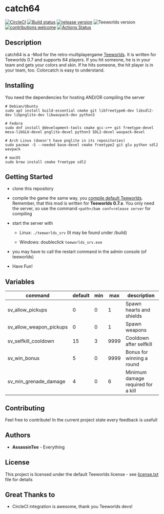 # catch64
[![CircleCI](https://circleci.com/gh/AssassinTee/catch64.svg?style=shield)](https://circleci.com/gh/AssassinTee/catch64)
[![Build status](https://ci.appveyor.com/api/projects/status/uai64nkyvc8tgc36/branch/master?svg=true)](hhttps://ci.appveyor.com/project/AssassinTee/catch64)
[![release version](https://img.shields.io/badge/releases-Unix%20%7C%20Windows-brightgreen)](https://github.com/AssassinTee/catch64/releases)
![Teeworlds version](https://img.shields.io/badge/Teeworlds-0.7.3.1-brightgreen.svg)
[![contributions welcome](https://img.shields.io/badge/contributions-welcome-brightgreen.svg?style=flat)](https://github.com/AssassinTee/catch64/issues)
[![Actions Status](https://github.com/AssassinTee/catch64/workflows/ccpp/badge.svg)](https://github.com/AssassinTee/catch64/actions)

## Description
catch64 is a -Mod for the retro-multiplayergame [Teeworlds](www.teeworlds.com).
It is written for Teeworlds 0.7 and supports 64 players.
If you hit someone, he is in your team and gets your colors and skin.
If he hits someone, the hit player is in your team, too.
Colorcatch is easy to understand.

## Installing

You need the dependencies for hosting AND/OR compiling the server

```
# Debian/Ubuntu
sudo apt install build-essential cmake git libfreetype6-dev libsdl2-dev libpnglite-dev libwavpack-dev python3

# Fedora
sudo dnf install @development-tools cmake gcc-c++ git freetype-devel mesa-libGLU-devel pnglite-devel python3 SDL2-devel wavpack-devel

# Arch Linux (doesn't have pnglite in its repositories)
sudo pacman -S --needed base-devel cmake freetype2 git glu python sdl2 wavpack

# macOS
sudo brew install cmake freetype sdl2
```

## Getting Started

* clone this repository

* compile the game the same way, you [compile default Teeworlds](https://www.teeworlds.com/?page=docs&wiki=compiling_everything). Remember, that this mod is written for **Teeworlds 0.7.x**. You only need the server, so use the command `<path>/bam conf=release server` for compiling

* start the server with

    * Linux: `./teeworlds_srv` (It may be found under /build)

    * Windows: doubleclick `teeworlds_srv.exe`

* you may have to call the restart command in the admin console (of teeworlds)

* Have Fun!

## Variables

| command                 | default | min | max  | description                        |
| ----------------------- | ------- | --- | ---- | ---------------------------------- |
| sv_allow_pickups        | 0       | 0   | 1    | Spawn hearts and shields           |
| sv_allow_weapon_pickups | 0       | 0   | 1    | Spawn weapons                      |
| sv_selfkill_cooldown    | 15      | 3   | 9999 | Cooldown after selfkill            |
| sv_win_bonus            | 5       | 0   | 9999 | Bonus for winning a round          |
| sv_min_grenade_damage   | 4       | 0   | 6    | Minimum damage required for a kill |

## Contributing

Feel free to contribute! In the current project state every feedback is usefull

## Authors

* **AssassinTee** - Everything

## License
This project is licensed under the default Teeworlds license - see [license.txt](https://github.com/AssassinTee/Teeworlds-Zod2/blob/master/license.txt) file for details

## Great Thanks to

* CircleCI integration is awesome, thank you Teeworlds devs!
